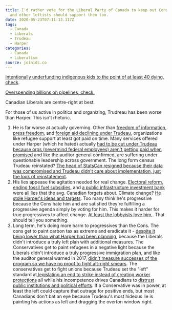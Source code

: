 ```yaml
---
title: I'd rather vote for the Liberal Party of Canada to keep out Conservatives
  and other leftists should support them too.
date: 2020-05-23T07:11:13.117Z
tags:
  - Canada
  - Liberals
  - Trudeau
  - Harper
categories:
  - Canada
  - Liberalism
source: joinidc.co
---
```

[Intentionally underfunding indigenous kids to the point of at least 40 dying, check](https://www.aptnnews.ca/national-news/trudeau-government-has-blood-on-their-hands-over-deaths-of-indigenous-children-grand-chief/).

[Overspending billions on pipelines, check.](https://thetyee.ca/Opinion/2018/05/29/Canada-Dirty-Pipeline-Bailout/)

Canadian Liberals are centre-right at best.

For those of us active in politics and organizing, Trudreau has been worse than Harper. This isn't rhetoric.

1. He is far worse at actually governing. Other than [freedom of information](https://www.canadalandshow.com/liberal-freedom-of-information-bill-garbage/), [press freedom](https://www.lawnow.org/in-canada-and-elsewhere-freedom-of-speech-is-on-the-endangered-list/), and [foreign aid declining under Trudeau](https://www.cips-cepi.ca/2017/04/02/harper-lite-the-trudeau-government-on-foreign-aid/), organizations like refugee support at least got paid on time. Many services offered under Harper (which he hated) actually [had to be cut under Trudeau because orgs (nevermind federal employees) aren't getting paid when promised](https://www.thestar.com/news/canada/2017/11/21/feds-struggling-to-track-impact-of-its-effort-to-resettle-syrian-refugees-auditor-general-says.html) and like the auditor general confirmed, are suffering under questionable leadership across government. The long form census Trudeau reinstated? [The head of StatsCan resigned because their data was compromised and Trudeau didn't care about implementation, just the look of reinstatement](https://www.cbc.ca/news/politics/statscan-wayne-smith-resigns-1.3765765).
2. His lies appease the agitation needed for real change. [Electoral reform](https://www.washingtonpost.com/news/monkey-cage/wp/2017/02/13/canadians-wanted-their-government-to-reflect-the-national-vote-but-these-reforms-arent-happening/), [ending fossil fuel subsidies](https://www.nationalobserver.com/2019/02/14/news/its-pulling-teeth-catherine-mckenna-accused-stalling-fossil-fuel-subsidies), and [a public infrastructure investment bank](https://pressprogress.ca/why-the-liberal-governments-infrastructure-bank-is-helping-big-banks-and-dumping-user-fees-on-citizens/) were all lies that the avg. Canadian forgets about. Climate change? [He stole Harper's ideas and targets](https://www.ctvnews.ca/politics/liberals-back-away-from-setting-tougher-carbon-targets-1.3075857). Too many think he's progressive because the Cons hate him and are satisfied they're fulfilling a progressive agenda simply by voting for him. This makes it harder for true progressives to affect change. [At least the lobbyists love him.](https://www.theglobeandmail.com/politics/article-number-of-lobbyist-meetings-continues-to-climb-under-trudeau/). That should tell you something.
3. Long term, he's doing more harm to progressives than the Cons. The cons get to paint carbon tax as extreme and eradicate it - [despite it being lower than what Harper had been planning](https://www.macleans.ca/politics/ottawa/stephen-harpers-tax-on-everything/), because the Liberals didn't introduce a truly left plan with additional measures. The Conservatives get to paint refugees in a negative light because the Liberals didn't introduce a truly progressive immigration plan, and like the auditor general warned in 2017, [didn't measure successes of the program so we have no proof to fight alt-right smears](https://www.thestar.com/news/canada/2017/11/21/feds-struggling-to-track-impact-of-its-effort-to-resettle-syrian-refugees-auditor-general-says.html). The conservatives get to fight unions because Trudeau set the "left" standard at[ legislating an end to strike instead of creating worker protections](https://toronto.ctvnews.ca/trudeau-government-introduces-back-to-work-legislation-to-end-canada-post-strike-1.4187960) all while his incompetence drives Canadians to [distrust public institutions and political efforts](https://www.cbc.ca/radio/thecurrent/the-current-for-february-16-2017-1.3984460/majority-of-canadians-distrust-government-poll-suggests-1.3984577). If a Conservative was in power, at least the left could capture that outrage for positive ends, but most Canadians don't bat an eye because Trudeau's most hideous lie is painting his actions as left and dragging the overton window right.